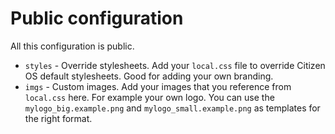 # Public configuration

All this configuration is public.

* `styles` - Override stylesheets. Add your `local.css` file to override Citizen OS default stylesheets. Good for adding your own branding.
* `imgs` - Custom images. Add your images that you reference from `local.css` here. For example your own logo. You can use the `mylogo_big.example.png` and `mylogo_small.example.png` as templates for the right format.
